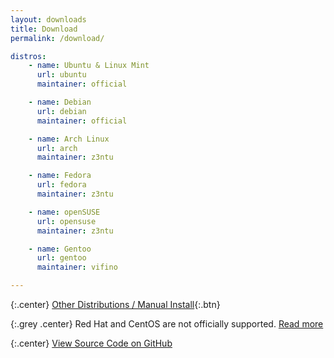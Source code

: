 ```yaml
---
layout: downloads
title: Download
permalink: /download/

distros:
    - name: Ubuntu & Linux Mint
      url: ubuntu
      maintainer: official

    - name: Debian
      url: debian
      maintainer: official

    - name: Arch Linux
      url: arch
      maintainer: z3ntu

    - name: Fedora
      url: fedora
      maintainer: z3ntu

    - name: openSUSE
      url: opensuse
      maintainer: z3ntu

    - name: Gentoo
      url: gentoo
      maintainer: vifino

---
```


{:.center}
[Other Distributions / Manual Install](manual/){:.btn}

{:.grey .center}
Red Hat and CentOS are not officially supported. [Read more](/docs/supported-distros/)

{:.center}
[View Source Code on GitHub](https://github.com/polychromatic/polychromatic/)
